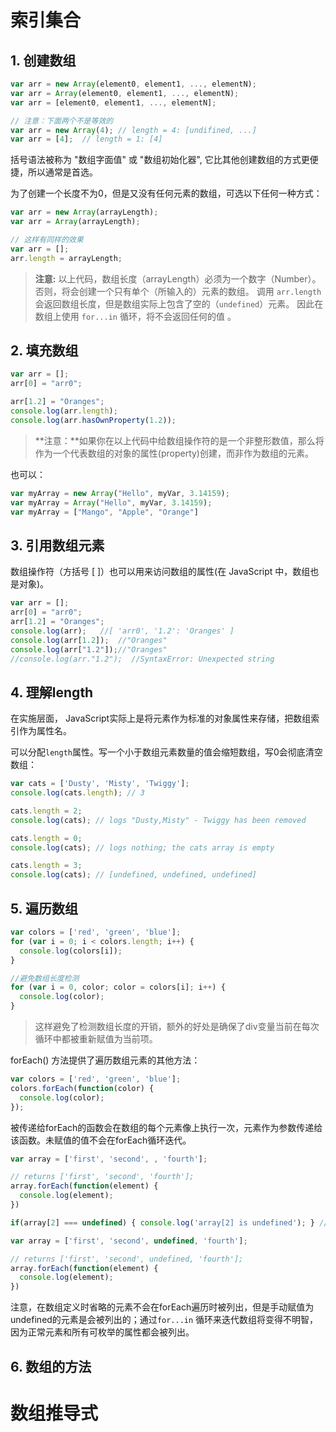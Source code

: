 # 索引集合



## 1.	创建数组

```js
var arr = new Array(element0, element1, ..., elementN);
var arr = Array(element0, element1, ..., elementN);
var arr = [element0, element1, ..., elementN];

// 注意：下面两个不是等效的
var arr = new Array(4); // length = 4: [undifined, ...]
var arr = [4];	// length = 1: [4]
```

括号语法被称为 "数组字面值" 或 "数组初始化器", 它比其他创建数组的方式更便捷，所以通常是首选。

为了创建一个长度不为0，但是又没有任何元素的数组，可选以下任何一种方式：

```js
var arr = new Array(arrayLength);
var arr = Array(arrayLength);

// 这样有同样的效果
var arr = [];
arr.length = arrayLength;
```

> **注意:** 以上代码，数组长度（arrayLength）必须为一个数字（Number）。否则，将会创建一个只有单个（所输入的）元素的数组。 调用 `arr.length` 会返回数组长度，但是数组实际上包含了空的（`undefined`）元素。 因此在数组上使用 `for...in` 循环，将不会返回任何的值 。



## 2.	填充数组

```js
var arr = [];
arr[0] = "arr0";

arr[1.2] = "Oranges";
console.log(arr.length);
console.log(arr.hasOwnProperty(1.2));
```

> **注意：**如果你在以上代码中给数组操作符的是一个非整形数值，那么将作为一个代表数组的对象的属性(property)创建，而非作为数组的元素。

也可以：

```js
var myArray = new Array("Hello", myVar, 3.14159);
var myArray = Array("Hello", myVar, 3.14159);
var myArray = ["Mango", "Apple", "Orange"]
```



## 3.	引用数组元素

数组操作符（方括号 [ ]）也可以用来访问数组的属性(在 JavaScript 中，数组也是对象)。

```js
var arr = [];
arr[0] = "arr0";
arr[1.2] = "Oranges";
console.log(arr);	//[ 'arr0', '1.2': 'Oranges' ]
console.log(arr[1.2]); 	//"Oranges"
console.log(arr["1.2"]);//"Oranges"	
//console.log(arr."1.2");  //SyntaxError: Unexpected string
```



## 4.	理解length

在实施层面， JavaScript实际上是将元素作为标准的对象属性来存储，把数组索引作为属性名。

可以分配`length`属性。写一个小于数组元素数量的值会缩短数组，写0会彻底清空数组：

```js
var cats = ['Dusty', 'Misty', 'Twiggy'];
console.log(cats.length); // 3

cats.length = 2;
console.log(cats); // logs "Dusty,Misty" - Twiggy has been removed

cats.length = 0;
console.log(cats); // logs nothing; the cats array is empty

cats.length = 3;
console.log(cats); // [undefined, undefined, undefined]
```



## 5.	遍历数组

```js
var colors = ['red', 'green', 'blue'];
for (var i = 0; i < colors.length; i++) {
  console.log(colors[i]);
}

//避免数组长度检测
for (var i = 0, color; color = colors[i]; i++) {
  console.log(color);
}
```

> 这样避免了检测数组长度的开销，额外的好处是确保了div变量当前在每次循环中都被重新赋值为当前项。

forEach() 方法提供了遍历数组元素的其他方法：

```js
var colors = ['red', 'green', 'blue'];
colors.forEach(function(color) {
  console.log(color);
});
```

被传递给forEach的函数会在数组的每个元素像上执行一次，元素作为参数传递给该函数。未赋值的值不会在forEach循环迭代。

```js
var array = ['first', 'second', , 'fourth'];

// returns ['first', 'second', 'fourth'];
array.forEach(function(element) {
  console.log(element);
})

if(array[2] === undefined) { console.log('array[2] is undefined'); } // true

var array = ['first', 'second', undefined, 'fourth'];

// returns ['first', 'second', undefined, 'fourth'];
array.forEach(function(element) {
  console.log(element);
})
```

注意，在数组定义时省略的元素不会在forEach遍历时被列出，但是手动赋值为undefined的元素是会被列出的；通过`for...in` 循环来迭代数组将变得不明智，因为正常元素和所有可枚举的属性都会被列出。



## 6.	数组的方法





# 数组推导式





















